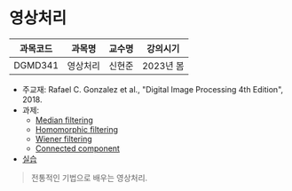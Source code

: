 # 영상처리

| 과목코드 | 과목명   | 교수명 | 강의시기  |
|----------|----------|--------|-----------|
| DGMD341  | 영상처리 | 신현준 | 2023년 봄 |

- 주교재: Rafael C. Gonzalez et al., "Digital Image Processing 4th Edition", 2018.
- 과제:
  - [Median filtering](./assignments/median-filtering)
  - [Homomorphic filtering](./assignments/homomorphic-filtering)
  - [Wiener filtering](./assignments/wiener-filtering)
  - [Connected component](./assignments/connected-component)
- [실습](./practice)

> 전통적인 기법으로 배우는 영상처리.
